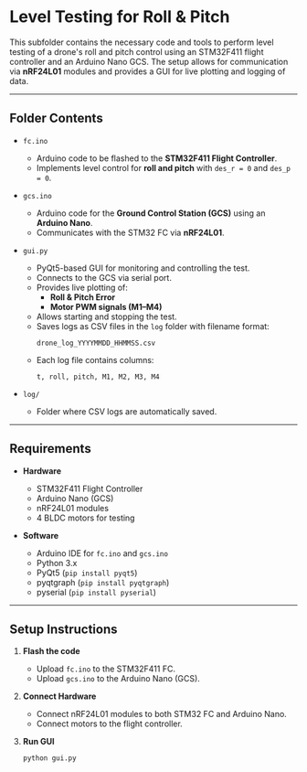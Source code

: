 # Level Testing for Roll & Pitch

This subfolder contains the necessary code and tools to perform level testing of a drone's roll and pitch control using an STM32F411 flight controller and an Arduino Nano GCS. The setup allows for communication via **nRF24L01** modules and provides a GUI for live plotting and logging of data.

---

## Folder Contents

- `fc.ino`  
  - Arduino code to be flashed to the **STM32F411 Flight Controller**.  
  - Implements level control for **roll and pitch** with `des_r = 0` and `des_p = 0`.

- `gcs.ino`  
  - Arduino code for the **Ground Control Station (GCS)** using an **Arduino Nano**.  
  - Communicates with the STM32 FC via **nRF24L01**.  

- `gui.py`  
  - PyQt5-based GUI for monitoring and controlling the test.  
  - Connects to the GCS via serial port.  
  - Provides live plotting of:
    - **Roll & Pitch Error**
    - **Motor PWM signals (M1–M4)**  
  - Allows starting and stopping the test.  
  - Saves logs as CSV files in the `log` folder with filename format:  
    ```
    drone_log_YYYYMMDD_HHMMSS.csv
    ```
  - Each log file contains columns:
    ```
    t, roll, pitch, M1, M2, M3, M4
    ```

- `log/`  
  - Folder where CSV logs are automatically saved.

---

## Requirements

- **Hardware**
  - STM32F411 Flight Controller
  - Arduino Nano (GCS)
  - nRF24L01 modules
  - 4 BLDC motors for testing

- **Software**
  - Arduino IDE for `fc.ino` and `gcs.ino`
  - Python 3.x
  - PyQt5 (`pip install pyqt5`)
  - pyqtgraph (`pip install pyqtgraph`)
  - pyserial (`pip install pyserial`)

---

## Setup Instructions

1. **Flash the code**
   - Upload `fc.ino` to the STM32F411 FC.
   - Upload `gcs.ino` to the Arduino Nano (GCS).

2. **Connect Hardware**
   - Connect nRF24L01 modules to both STM32 FC and Arduino Nano.
   - Connect motors to the flight controller.

3. **Run GUI**
   ```bash
   python gui.py
